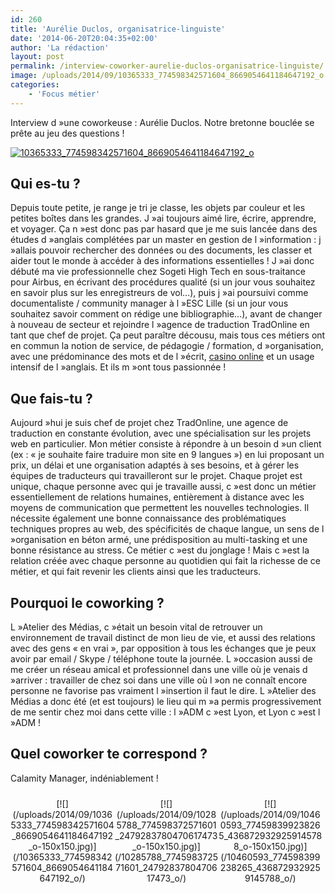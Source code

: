 ```yaml
---
id: 260
title: 'Aurélie Duclos, organisatrice-linguiste'
date: '2014-06-20T20:04:35+02:00'
author: 'La rédaction'
layout: post
permalink: /interview-coworker-aurelie-duclos-organisatrice-linguiste/
image: /uploads/2014/09/10365333_774598342571604_8669054641184647192_o.jpg
categories:
    - 'Focus métier'
---
```


Interview d »une coworkeuse : Aurélie Duclos. Notre bretonne bouclée se prête au jeu des questions !

[![10365333_774598342571604_8669054641184647192_o](/uploads/2014/09/10365333_774598342571604_8669054641184647192_o-300x225.jpg)](/uploads/2014/09/10365333_774598342571604_8669054641184647192_o.jpg)

## Qui es-tu ?

Depuis toute petite, je range je tri je classe, les objets par couleur et les petites boîtes dans les grandes. J »ai toujours aimé lire, écrire, apprendre, et voyager. Ça n »est donc pas par hasard que je me suis lancée dans des études d »anglais complétées par un master en gestion de l »information : j »allais pouvoir rechercher des données ou des documents, les classer et aider tout le monde à accéder à des informations essentielles ! J »ai donc débuté ma vie professionnelle chez Sogeti High Tech en sous-traitance pour Airbus, en écrivant des procédures qualité (si un jour vous souhaitez en savoir plus sur les enregistreurs de vol…), puis j »ai poursuivi comme documentaliste / community manager à l »ESC Lille (si un jour vous souhaitez savoir comment on rédige une bibliographie…), avant de changer à nouveau de secteur et rejoindre l »agence de traduction TradOnline en tant que chef de projet. Ça peut paraître décousu, mais tous ces métiers ont en commun la notion de service, de pédagogie / formation, d »organisation, avec une prédominance des mots et de l »écrit, [casino online](http://www.svenskkasinon.com/) et un usage intensif de l »anglais. Et ils m »ont tous passionnée !

## Que fais-tu ?

Aujourd »hui je suis chef de projet chez TradOnline, une agence de traduction en constante évolution, avec une spécialisation sur les projets web en particulier. Mon métier consiste à répondre à un besoin d »un client (ex : « je souhaite faire traduire mon site en 9 langues ») en lui proposant un prix, un délai et une organisation adaptés à ses besoins, et à gérer les équipes de traducteurs qui travailleront sur le projet. Chaque projet est unique, chaque personne avec qui je travaille aussi, c »est donc un métier essentiellement de relations humaines, entièrement à distance avec les moyens de communication que permettent les nouvelles technologies. Il nécessite également une bonne connaissance des problématiques techniques propres au web, des spécificités de chaque langue, un sens de l »organisation en béton armé, une prédisposition au multi-tasking et une bonne résistance au stress. Ce métier c »est du jonglage ! Mais c »est la relation créée avec chaque personne au quotidien qui fait la richesse de ce métier, et qui fait revenir les clients ainsi que les traducteurs.

## Pourquoi le coworking ?

L »Atelier des Médias, c »était un besoin vital de retrouver un environnement de travail distinct de mon lieu de vie, et aussi des relations avec des gens « en vrai », par opposition à tous les échanges que je peux avoir par email / Skype / téléphone toute la journée. L »occasion aussi de me créer un réseau amical et professionnel dans une ville où je venais d »arriver : travailler de chez soi dans une ville où l »on ne connaît encore personne ne favorise pas vraiment l »insertion il faut le dire. L »Atelier des Médias a donc été (et est toujours) le lieu qui m »a permis progressivement de me sentir chez moi dans cette ville : l »ADM c »est Lyon, et Lyon c »est l »ADM !

## Quel coworker te correspond ?

Calamity Manager, indéniablement !

 <style type="text/css">
			#gallery-4 {
				margin: auto;
			}
			#gallery-4 .gallery-item {
				float: left;
				margin-top: 10px;
				text-align: center;
				width: 33%;
			}
			#gallery-4 img {
				border: 2px solid #cfcfcf;
			}
			#gallery-4 .gallery-caption {
				margin-left: 0;
			}
			/* see gallery_shortcode() in wp-includes/media.php */
		</style>

<div class="gallery galleryid-260 gallery-columns-3 gallery-size-thumbnail" id="gallery-4"><dl class="gallery-item"> <dt class="gallery-icon landscape"> [![](/uploads/2014/09/10365333_774598342571604_8669054641184647192_o-150x150.jpg)](/10365333_774598342571604_8669054641184647192_o/) </dt></dl><dl class="gallery-item"> <dt class="gallery-icon landscape"> [![](/uploads/2014/09/10285788_774598372571601_2479283780470617473_o-150x150.jpg)](/10285788_774598372571601_2479283780470617473_o/) </dt></dl><dl class="gallery-item"> <dt class="gallery-icon portrait"> [![](/uploads/2014/09/10460593_774598399238265_4368729329259145788_o-150x150.jpg)](/10460593_774598399238265_4368729329259145788_o/) </dt></dl>  
 </div>